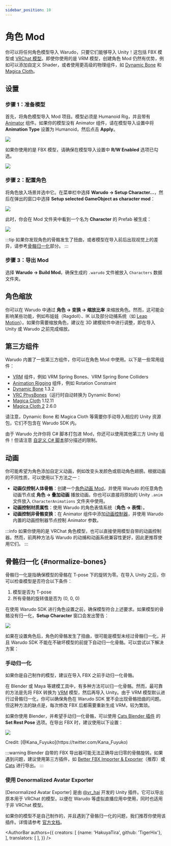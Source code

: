 ```yaml
---
sidebar_position: 10
---
```


# 角色 Mod

你可以将任何角色模型导入 Warudo，只要它们能够导入 Unity！这包括 FBX 模型或 [VRChat 模型](https://booth.pm/zh-cn/search/avatar?tags%5B%5D=3D+Character)。即使你使用的是 VRM 模型，创建角色 Mod 仍然有优势，例如可以添加自定义 Shader，或者使用更高级的物理组件，如 [Dynamic Bone](https://assetstore.unity.com/packages/tools/animation/dynamic-bone-16743) 和 [Magica Cloth](https://assetstore.unity.com/packages/tools/physics/magica-cloth-160144)。

## 设置

### 步骤 1：准备模型

首先，将角色模型导入 Mod 项目。模型必须是 Humanoid Rig，并且带有 [Animator](https://docs.unity3d.com/ScriptReference/Animator.html) 组件。如果你的模型没有 Animator 组件，请在模型导入设置中将 **Animation Type** 设置为 Humanoid，然后点击 **Apply**。

![](/doc-img/en-character-mod-1.webp)

如果你使用的是 FBX 模型，请确保在模型导入设置中 **R/W Enabled** 选项已勾选。

![](/doc-img/en-character-mod-2.webp)

### 步骤 2：配置角色

将角色放入场景并选中它。在菜单栏中选择 **Warudo → Setup Character...**，然后在弹出的窗口中选择 **Setup selected GameObject as character mod**：

![](/doc-img/en-character-mod-3.webp)

此时，你会在 Mod 文件夹中看到一个名为 **Character** 的 Prefab 被生成：

![](/doc-img/en-character-mod-4.webp)

:::tip
如果你发现角色的骨骼发生了扭曲，或者模型在导入前后出现视觉上的差异，请参考[骨骼归一化](#normalize-bones)部分。
:::

### 步骤 3：导出 Mod

选择 **Warudo → Build Mod**，确保生成的 `.warudo` 文件被放入 `Characters` 数据文件夹。

## 角色缩放

你可以在 Warudo 中通过 **角色 → 变换 → 缩放比率** 来缩放角色。然而，这可能会影响某些功能，例如布娃娃（Ragdoll）、IK 以及部分动捕系统（如 [Leap Motion](../mocap/leap-motion)）。如果你需要缩放角色，建议在 3D 建模软件中进行调整，即在导入 Unity 或 Warudo 之前完成缩放。

## 第三方组件

Warudo 内置了一些第三方组件，你可以在角色 Mod 中使用。以下是一些常用组件：

* [VRM](https://vrm.dev/en/univrm/) 组件，例如 VRM Spring Bones、VRM Spring Bone Colliders
* [Animation Rigging](https://docs.unity3d.com/Packages/com.unity.animation.rigging@latest) 组件，例如 Rotation Constraint
* [Dynamic Bone](https://assetstore.unity.com/packages/tools/animation/dynamic-bone-16743) 1.3.2
* [VRC PhysBones](https://docs.vrchat.com/docs/physbones)（运行时自动转换为 Dynamic Bone）
* [Magica Cloth](https://assetstore.unity.com/packages/tools/physics/magica-cloth-160144) 1.12.11
* [Magica Cloth 2](https://assetstore.unity.com/packages/tools/physics/magica-cloth-2-242307) 2.6.0

请注意，Dynamic Bone 和 Magica Cloth 等需要你手动导入相应的 Unity 资源包，它们不包含在 Warudo SDK 内。

由于 Warudo 允许你将 C# 脚本打包进 Mod，你还可以使用其他第三方 Unity 组件！但请注意 [自定义 C# 脚本](mod-sdk#custom-scripts)部分描述的限制。

## 动画

你可能希望为角色添加自定义动画，例如改变头发颜色或扇动角色翅膀。根据动画的不同性质，可以使用以下方法之一：

* **动画仅控制人体骨骼**：创建一个[角色动画 Mod](character-animation-mod)，并使用 Warudo 的任意角色动画节点或 **角色 → 叠加动画** 播放动画。你也可以直接将原始的 Unity `.anim` 文件放入 `CharacterAnimations` 文件夹中使用。
* **动画控制材质属性**：使用 Warudo 的角色表情系统（**角色 → 表情**）。
* **动画控制非骨骼变换**：在 Animator 组件中添加[动画控制器](https://docs.unity3d.com/Manual/class-AnimatorController.html)，并使用 Warudo 内置的动画控制器节点控制 Animator 参数。

:::info
如果你使用的是 VRChat 角色模型，也可以直接使用模型自带的动画控制器。然而，前两种方法与 Warudo 的动捕和动画系统兼容性更好，因此更推荐使用它们。
:::

## 骨骼归一化 {#normalize-bones}

骨骼归一化是指确保模型的骨骼在 T-pose 下的旋转为零。在导入 Unity 之后，你可以检查模型是否符合以下条件：

1. 模型是否为 T-pose
2. 所有骨骼的旋转值是否为 (0, 0, 0)

在使用 Warudo SDK 进行角色设置之前，确保模型符合上述要求。如果模型的骨骼没有归一化，**Setup Character** 窗口会发出警告：

![](/doc-img/en-mod-11.png)

如果在设置角色后，角色的骨骼发生了扭曲，很可能是模型未经过骨骼归一化，并且 Warudo SDK 不能在不破坏模型的前提下自动归一化骨骼。可以尝试以下解决方案：

### 手动归一化

如果你是自己制作的模型，建议在导入 FBX 之前手动归一化骨骼。

在 Blender 或 Maya 等建模工具中，有多种方法可以归一化骨骼。然而，最可靠的方法是先将 FBX 转换为 [VRM](https://vrm.dev/en/univrm/) 模型，然后再导入 Unity。由于 VRM 模型默认进行过骨骼归一化，你可以确保角色在 Warudo SDK 里不会出现骨骼扭曲的问题。但这种方法的缺点是，每次修改 FBX 后都需要重新生成 VRM，较为繁琐。

如果你使用 Blender，并希望手动归一化骨骼，可以使用 [Cats Blender 插件](https://github.com/absolute-quantum/cats-blender-plugin) 的 **Set Rest Pose** 选项。在导出 FBX 时，建议使用以下设置：

![](/doc-img/en-mod-15.png)
<p class="img-desc">Credit: [@Kana_Fuyuko](https://twitter.com/Kana_Fuyuko)</p>

:::warning
Blender 自带的 FBX 导出器可能无法正确导出归零的骨骼旋转。如果遇到问题，建议使用第三方插件，如 [Better FBX Importer & Exporter](https://blendermarket.com/products/better-fbx-importer--exporter)（推荐）或 [Cats](https://github.com/absolute-quantum/cats-blender-plugin) 进行导出。
:::

### 使用 Denormalized Avatar Exporter

[Denormalized Avatar Exporter] 是由 [@vr_hai](https://x.com/vr_hai) 开发的 Unity 插件。它可以导出原本用于 VRChat 的模型，以便在 Warudo 等虚拟直播应用中使用，同时也适用于非 VRChat 模型。

如果你的模型不是自己制作的，并且遇到了骨骼归一化的问题，我们推荐你使用该插件。详情请参考 [官方文档](https://docs.hai-vr.dev/docs/products/denormalized-avatar-exporter#usage-in-warudo)。

<AuthorBar authors={{
  creators: [
    {name: 'HakuyaTira', github: 'TigerHix'},
  ],
  translators: [
  ],
}} />
